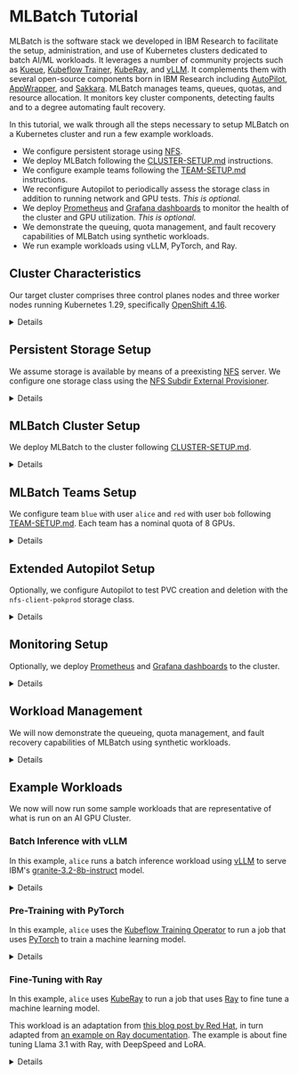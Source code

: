 # MLBatch Tutorial

MLBatch is the software stack we developed in IBM Research to facilitate the
setup, administration, and use of Kubernetes clusters dedicated to batch AI/ML
workloads. It leverages a number of community projects such as
[Kueue](https://kueue.sigs.k8s.io), [Kubeflow
Trainer](https://www.kubeflow.org/docs/components/training/),
[KubeRay](https://docs.ray.io/en/latest/cluster/kubernetes/index.html), and
[vLLM](https://docs.vllm.ai/en/latest/). It complements them with several
open-source components born in IBM Research including
[AutoPilot](https://github.com/IBM/autopilot),
[AppWrapper](https://project-codeflare.github.io/appwrapper/), and
[Sakkara](https://github.com/atantawi/4986-kep-sakkara). MLBatch manages teams,
queues, quotas, and resource allocation. It monitors key cluster components,
detecting faults and to a degree automating fault recovery.

In this tutorial, we walk through all the steps necessary to setup MLBatch on a
Kubernetes cluster and run a few example workloads.
- We configure persistent storage using
[NFS](https://en.wikipedia.org/wiki/Network_File_System).
- We deploy MLBatch following the
  [CLUSTER-SETUP.md](../setup.k8s/CLUSTER-SETUP.md) instructions.
- We configure example teams following the
  [TEAM-SETUP.md](../setup.k8s/TEAM-SETUP.md) instructions.
- We reconfigure Autopilot to periodically assess the storage class in addition
  to running network and GPU tests. _This is optional._
- We deploy [Prometheus](https://prometheus.io) and [Grafana
dashboards](https://grafana.com/grafana/dashboards/) to monitor the health of
the cluster and GPU utilization. _This is optional._
- We demonstrate the queuing, quota management, and fault recovery capabilities
  of MLBatch using synthetic workloads.
- We run example workloads using vLLM, PyTorch, and Ray.

## Cluster Characteristics

Our target cluster comprises three control planes nodes and three worker nodes
running Kubernetes 1.29, specifically [OpenShift
4.16](https://docs.openshift.com/container-platform/4.16/release_notes/ocp-4-16-release-notes.html).

<details>

```sh
kubectl get nodes
```
```
NAME               STATUS   ROLES                  AGE     VERSION
pokprod-b93r38s3   Ready    worker                 5d13h   v1.29.11+148a389
pokprod-b93r39s2   Ready    worker                 5d12h   v1.29.11+148a389
pokprod-b93r44s0   Ready    worker                 5d13h   v1.29.11+148a389
pokprod002ctrl0    Ready    control-plane,master   5d15h   v1.29.11+148a389
pokprod002ctrl1    Ready    control-plane,master   5d15h   v1.29.11+148a389
pokprod002ctrl2    Ready    control-plane,master   5d15h   v1.29.11+148a389
```
Each worker node is equipped with eight [NVIDIA
H100](https://www.nvidia.com/en-us/data-center/h100/) GPUs.
```sh
oc debug node/pokprod-b93r38s3 -- chroot /host lspci -d 10de:
```
```
Starting pod/pokprod-b93r38s3-debug-4bv4j ...
To use host binaries, run `chroot /host`
05:00.0 Bridge: NVIDIA Corporation GH100 [H100 NVSwitch] (rev a1)
06:00.0 Bridge: NVIDIA Corporation GH100 [H100 NVSwitch] (rev a1)
07:00.0 Bridge: NVIDIA Corporation GH100 [H100 NVSwitch] (rev a1)
08:00.0 Bridge: NVIDIA Corporation GH100 [H100 NVSwitch] (rev a1)
18:00.0 3D controller: NVIDIA Corporation GH100 [H100 SXM5 80GB] (rev a1)
2a:00.0 3D controller: NVIDIA Corporation GH100 [H100 SXM5 80GB] (rev a1)
3a:00.0 3D controller: NVIDIA Corporation GH100 [H100 SXM5 80GB] (rev a1)
5d:00.0 3D controller: NVIDIA Corporation GH100 [H100 SXM5 80GB] (rev a1)
9a:00.0 3D controller: NVIDIA Corporation GH100 [H100 SXM5 80GB] (rev a1)
ab:00.0 3D controller: NVIDIA Corporation GH100 [H100 SXM5 80GB] (rev a1)
ba:00.0 3D controller: NVIDIA Corporation GH100 [H100 SXM5 80GB] (rev a1)
db:00.0 3D controller: NVIDIA Corporation GH100 [H100 SXM5 80GB] (rev a1)

Removing debug pod ...
```
For this tutorial, we assume the [NVIDIA GPU
operator](https://docs.nvidia.com/datacenter/cloud-native/GPU-operator/latest/index.html)
is already
[installed](https://docs.nvidia.com/datacenter/cloud-native/GPU-operator/latest/getting-started.html)
on the cluster. While this cluster is capable of [GPU-direct RDMA (GDR) with
ROCE (RDMA over Converged
Ethernet)](https://medium.com/@sunyanan.choochotkaew1/unlocking-GPUdirect-rdma-on-roce-in-kubernetes-based-cluster-on-cloud-through-multi-nic-cni-1e69ffb96296),
we will not cover or rely on advanced networking configurations in this
tutorial.
```sh
kubectl get operators -A
```
```
NAME                                         AGE
gpu-operator-certified.nvidia-gpu-operator   18h
nfd.openshift-nfd                            18h
```
```sh
kubectl get node pokprod-b93r38s3 -o yaml | yq .status.capacity
```
```
cpu: "224"
ephemeral-storage: 1873933640Ki
hugepages-1Gi: "0"
hugepages-2Mi: "0"
memory: 2113411288Ki
nvidia.com/gpu: "8"
pods: "250"
```


</details>

## Persistent Storage Setup

We assume storage is available by means of a preexisting
[NFS](https://en.wikipedia.org/wiki/Network_File_System) server. We configure
one storage class using the [NFS Subdir External
Provisioner](https://github.com/kubernetes-sigs/nfs-subdir-external-provisioner).

<details>

```sh
helm repo add nfs-subdir-external-provisioner https://kubernetes-sigs.github.io/nfs-subdir-external-provisioner
helm repo update

helm install -n nfs-provisioner pokprod nfs-subdir-external-provisioner/nfs-subdir-external-provisioner \
  --create-namespace \
  --set nfs.server=192.168.98.96 \
  --set nfs.path=/gpfs/fs_ec/pokprod002 \
  --set storageClass.name=nfs-client-pokprod \
  --set storageClass.provisionerName=k8s-sigs.io/pokprod-nfs-subdir-external-provisioner
```
Make sure to set the `nfs.server` and `nfs.path` values to the right values for
your environment.
```sh
kubectl get storageclasses
```
```
NAME                   PROVISIONER                                             RECLAIMPOLICY   VOLUMEBINDINGMODE   ALLOWVOLUMEEXPANSION   AGE
nfs-client-pokprod     k8s-sigs.io/pokprod-nfs-subdir-external-provisioner     Delete          Immediate           true                   11s
```
OpenShift clusters require an additional configuration step to permit the
provisioner pod to mount the storage volume.
```sh
oc adm policy add-scc-to-user hostmount-anyuid \
  system:serviceaccount:nfs-provisioner:pokprod-nfs-subdir-external-provisioner
```

</details>

## MLBatch Cluster Setup

We deploy MLBatch to the cluster following
[CLUSTER-SETUP.md](../setup.k8s/CLUSTER-SETUP.md).

<details>

```sh
# Clone MLBatch repository
git clone --recursive https://github.com/project-codeflare/mlbatch.git
cd mlbatch

# Setup priority classes
kubectl apply -f setup.k8s/mlbatch-priorities.yaml

# Deploy scheduler-plugins
helm install scheduler-plugins -n scheduler-plugins --create-namespace \
  scheduler-plugins/manifests/install/charts/as-a-second-scheduler/ \
  --set-json pluginConfig='[{"args":{"scoringStrategy":{"resources":[{"name":"nvidia.com/gpu","weight":1}],"requestedToCapacityRatio":{"shape":[{"utilization":0,"score":0},{"utilization":100,"score":10}]},"type":"RequestedToCapacityRatio"}},"name":"NodeResourcesFit"},{"args":{"permitWaitingTimeSeconds":300},"name":"Coscheduling"}]'

# Patch scheduler-plugins pod priorities
kubectl patch deployment -n scheduler-plugins --type=json \
  --patch-file setup.k8s/scheduler-priority-patch.yaml scheduler-plugins-controller
kubectl patch deployment -n scheduler-plugins --type=json \
  --patch-file setup.k8s/scheduler-priority-patch.yaml scheduler-plugins-scheduler

# Wait for scheduler-plugins pods to be ready
kubectl -n scheduler-plugins wait --timeout=300s --for=condition=Available deployments --all

# Create mlbatch-system namespace
kubectl create namespace mlbatch-system

# Deploy Kubeflow training operator
kubectl apply --server-side -k setup.k8s/training-operator/coscheduling

# Deploy KubeRay
kubectl apply --server-side -k setup.k8s/kuberay

# Deploy Kueue
kubectl apply --server-side -k setup.k8s/kueue

# Wait for Kueue to be ready
kubectl -n mlbatch-system wait --timeout=300s --for=condition=Available deployments kueue-controller-manager

# Deploy AppWrapper
kubectl apply --server-side -k setup.k8s/appwrapper/coscheduling

# Deploy Autopilot
helm repo add autopilot https://ibm.github.io/autopilot/
helm repo update

helm upgrade -i autopilot -n autopilot autopilot/autopilot --create-namespace

# Create Kueue's default flavor
kubectl apply -f setup.k8s/default-flavor.yaml

# Setup mlbatch-edit-role
kubectl apply -f setup.k8s/mlbatch-edit-role.yaml
```
We reserve 8 GPUs out of 24 for MLBatch's slack queue.
```yaml
kubectl apply -f- << EOF
apiVersion: kueue.x-k8s.io/v1beta1
kind: ClusterQueue
metadata:
  name: slack-cluster-queue
spec:
  namespaceSelector: {}
  cohort: default-cohort
  preemption:
    withinClusterQueue: LowerOrNewerEqualPriority
    reclaimWithinCohort: Any
    borrowWithinCohort:
      policy: Never
  resourceGroups:
  - coveredResources: ["cpu", "memory", "nvidia.com/gpu", "pods"]
    flavors:
    - name: default-flavor
      resources:
      - name: "cpu"
        nominalQuota: 224
      - name: "memory"
        nominalQuota: 2000G
      - name: "nvidia.com/gpu"
        nominalQuota: 8
      - name: "pods"
        nominalQuota: 100
EOF
```

</details>

## MLBatch Teams Setup

We configure team `blue` with user `alice` and `red` with user `bob` following
[TEAM-SETUP.md](../setup.k8s/TEAM-SETUP.md). Each team has a nominal quota of 8
GPUs.

<details>

For `alice` in team `blue`:
```yaml
# Create namespaces
kubectl create ns blue

# Label namespace
kubectl label namespace blue mlbatch-team-namespace=true

# Create cluster queue
kubectl -n blue apply -f- << EOF
apiVersion: kueue.x-k8s.io/v1beta1
kind: ClusterQueue
metadata:
  name: blue-cluster-queue
spec:
  namespaceSelector: {}
  cohort: default-cohort
  preemption:
    withinClusterQueue: LowerOrNewerEqualPriority
    reclaimWithinCohort: Any
    borrowWithinCohort:
      policy: Never
  resourceGroups:
  - coveredResources: ["cpu", "memory", "nvidia.com/gpu", "pods"]
    flavors:
    - name: default-flavor
      resources:
      - name: "cpu"
        nominalQuota: 224
      - name: "memory"
        nominalQuota: 2000G
      - name: "nvidia.com/gpu"
        nominalQuota: 8
      - name: "pods"
        nominalQuota: 100
EOF

# Create default queue for namespace
kubectl apply -n blue -f- << EOF
apiVersion: kueue.x-k8s.io/v1beta1
kind: LocalQueue
metadata:
  name: default-queue
spec:
  clusterQueue: blue-cluster-queue
EOF

# Authorize alice
kubectl -n blue apply -f- << EOF
kind: RoleBinding
apiVersion: rbac.authorization.k8s.io/v1
metadata:
  name: alice
subjects:
  - apiGroup: rbac.authorization.k8s.io
    kind: User
    name: alice
roleRef:
  apiGroup: rbac.authorization.k8s.io
  kind: ClusterRole
  name: mlbatch-edit
EOF
```
For `bob` in team `red`:
```yaml
kubectl create ns red

kubectl label namespace red mlbatch-team-namespace=true

kubectl apply -n red -f- << EOF
apiVersion: kueue.x-k8s.io/v1beta1
kind: ClusterQueue
metadata:
  name: red-cluster-queue
spec:
  namespaceSelector: {}
  cohort: default-cohort
  preemption:
    withinClusterQueue: LowerOrNewerEqualPriority
    reclaimWithinCohort: Any
    borrowWithinCohort:
      policy: Never
  resourceGroups:
  - coveredResources: ["cpu", "memory", "nvidia.com/gpu", "pods"]
    flavors:
    - name: default-flavor
      resources:
      - name: "cpu"
        nominalQuota: 224
      - name: "memory"
        nominalQuota: 2000G
      - name: "nvidia.com/gpu"
        nominalQuota: 8
      - name: "pods"
        nominalQuota: 100
EOF

kubectl apply -n red -f- << EOF
apiVersion: kueue.x-k8s.io/v1beta1
kind: LocalQueue
metadata:
  name: default-queue
spec:
  clusterQueue: red-cluster-queue
EOF

kubectl -n red apply -f- << EOF
kind: RoleBinding
apiVersion: rbac.authorization.k8s.io/v1
metadata:
  name: bob
subjects:
  - apiGroup: rbac.authorization.k8s.io
    kind: User
    name: bob
roleRef:
  apiGroup: rbac.authorization.k8s.io
  kind: ClusterRole
  name: mlbatch-edit
EOF
```
While we gave permissions to Kubernetes users `alice` and `bob`, we have not
tied these names to any identity provider as the details of this setup are not
portable. In this tutorial, we will rely on [user
impersonation](https://kubernetes.io/docs/reference/access-authn-authz/authentication/#user-impersonation)
with `kubectl` to run as a specific user.

</details>

## Extended Autopilot Setup

Optionally, we configure Autopilot to test PVC creation and deletion with the
`nfs-client-pokprod` storage class.

<details>

First create the extended Autopilot configuration.
```sh
cat << EOF > autopilot-extended.yaml
env:
  - name: "PERIODIC_CHECKS"
    value: "pciebw,remapped,dcgm,ping,gpupower,pvc"
  - name: "PVC_TEST_STORAGE_CLASS"
    value: "nfs-client-pokprod"
EOF
```
Then reapply the helm chart, this will start a rollout update.
```sh
helm upgrade -i autopilot autopilot/autopilot -n autopilot --create-namespace -f autopilot-extended.yaml
```

</details>

## Monitoring Setup

Optionally, we deploy [Prometheus](https://prometheus.io) and [Grafana
dashboards](https://grafana.com/grafana/dashboards/) to the cluster.

<details>

We follow the setup provided by the `prometheus-community/kube-prometheus-stack`
Helm chart.

```sh
helm repo add prometheus-community https://prometheus-community.github.io/helm-charts && helm repo update
```

The charts will install: Prometheus, Grafana, Alert Manager, Prometheus Node
Exporter and Kube State Metrics. We set up the chart with the following:

- Persistent storage for Prometheus, Grafana and Alert Manager;
- Override the Prometheus Node Exporter port;
- Disable CRDs creation as they are already present.

You may leave the CRDs creation on, along with the default Node Exporter pod.
These changes are needed when deploying a separate Prometheus instance in
OpenShift.

```sh
cat << EOF > config.yaml
crds:
  enabled: false

prometheus-node-exporter:
  service:
    port: 9110

alertmanager:
  alertmanagerSpec:
    persistentVolumeClaimRetentionPolicy:
      whenDeleted: Retain
      whenScaled: Retain
    storage:
      volumeClaimTemplate:
        spec:
          storageClassName: nfs-client-pokprod
          accessModes: ["ReadWriteOnce"]
          resources:
            requests:
              storage: 50Gi

prometheus:
  prometheusSpec:
    persistentVolumeClaimRetentionPolicy:
      whenDeleted: Retain
      whenScaled: Retain
    storageSpec:
      volumeClaimTemplate:
        spec:
          storageClassName: nfs-client-pokprod
          accessModes: ["ReadWriteOnce"]
          resources:
            requests:
              storage: 50Gi
    emptyDir:
      medium: Memory

grafana:
  persistence:
    enabled: true
    type: sts
    storageClassName: "nfs-client-pokprod"
    accessModes:
      - ReadWriteOnce
    size: 20Gi
    finalizers:
      - kubernetes.io/pvc-protection
EOF

helm upgrade -i kube-prometheus-stack -n prometheus prometheus-community/kube-prometheus-stack --create-namespace -f config.yaml
```

If deploying on OpenShift based systems, you need to assign the privileged
security context to the service accounts that are created by the helm chart.

```sh
oc adm policy add-scc-to-user privileged system:serviceaccount:prometheus:kube-prometheus-stack-admission system:serviceaccount:prometheus:kube-prometheus-stack-alertmanager system:serviceaccount:prometheus:kube-prometheus-stack-grafana system:serviceaccount:prometheus:kube-prometheus-stack-kube-state-metrics system:serviceaccount:prometheus:kube-prometheus-stack-operator system:serviceaccount:prometheus:kube-prometheus-stack-prometheus system:serviceaccount:prometheus:kube-prometheus-stack-prometheus-node-exporter
```

You should expect the following pods:

```sh
kubectl get pods
```
```sh
NAME                                                        READY   STATUS    RESTARTS   AGE
alertmanager-kube-prometheus-stack-alertmanager-0           2/2     Running   0          16m
kube-prometheus-stack-grafana-0                             3/3     Running   0          16m
kube-prometheus-stack-kube-state-metrics-6f76b98d89-pxs69   1/1     Running   0          16m
kube-prometheus-stack-operator-7fbfc985bb-mm9bk             1/1     Running   0          16m
kube-prometheus-stack-prometheus-node-exporter-44llp        1/1     Running   0          16m
kube-prometheus-stack-prometheus-node-exporter-95gp8        1/1     Running   0          16m
kube-prometheus-stack-prometheus-node-exporter-dxf5f        1/1     Running   0          16m
kube-prometheus-stack-prometheus-node-exporter-f45dx        1/1     Running   0          16m
kube-prometheus-stack-prometheus-node-exporter-pfrzk        1/1     Running   0          16m
kube-prometheus-stack-prometheus-node-exporter-zpfzb        1/1     Running   0          16m
prometheus-kube-prometheus-stack-prometheus-0               2/2     Running   0          16m
```

To access the Grafana dashboard on `localhost:3000`:

```sh
kubectl -n prometheus get secrets kube-prometheus-stack-grafana -o jsonpath="{.data.admin-password}" | base64 -d ; echo
```
```sh
export POD_NAME=$(kubectl -n prometheus get pod -l "app.kubernetes.io/name=grafana,app.kubernetes.io/instance=kube-prometheus-stack" -oname)
  kubectl -n prometheus port-forward $POD_NAME 3000
```

To import NVidia and Autopilot metrics, from the Grafana dashboard:

- Select the `+` drop down menu on the top right, and **Import dashboard**
- In the `Grafana.com dashboard URL or ID` box, add
  [https://grafana.com/grafana/dashboards/23123-autopilot-metrics/](https://grafana.com/grafana/dashboards/23123-autopilot-metrics/)
  and click Load, then repeat with the NVidia dashboard
  [https://grafana.com/grafana/dashboards/12239-nvidia-dcgm-exporter-dashboard/](https://grafana.com/grafana/dashboards/12239-nvidia-dcgm-exporter-dashboard/)

To visualize the metrics, we need to label the service monitor objects in both
`autopilot` and `nvidia-GPU-operator` namespaces with the Prometheus release
name.

```sh
kubectl label servicemonitors.monitoring.coreos.com -n autopilot autopilot-metrics-monitor release=kube-prometheus-stack --overwrite
```
```sh
kubectl label servicemonitors.monitoring.coreos.com -n nvidia-GPU-operator nvidia-dcgm-exporter GPU-operator nvidia-node-status-exporter  release=kube-prometheus-stack --overwrite
```

</details>

## Workload Management

We will now demonstrate the queueing, quota management, and fault recovery
capabilities of MLBatch using synthetic workloads.

<details>

TODO

</details>

## Example Workloads

We now will now run some sample workloads that are representative of what is run
on an AI GPU Cluster.

### Batch Inference with vLLM

In this example, `alice` runs a batch inference workload using
[vLLM](https://docs.vllm.ai/en/latest/) to serve IBM's
[granite-3.2-8b-instruct](https://huggingface.co/ibm-granite/granite-3.2-8b-instruct)
model.

<details>

First, `alice` creates a persistent volume claim to cache the model weights on
first invocation so that subsequent instantiations of the model will reuse the
cached model weights.
```yaml
kubectl apply --as alice -n blue -f- << EOF
apiVersion: v1
kind: PersistentVolumeClaim
metadata:
  name: granite-3.2-8b-instruct
spec:
  accessModes:
    - ReadWriteMany
  resources:
    requests:
      storage: 50Gi
  storageClassName: nfs-client-pokprod
EOF
```
The workload wraps a Kubernetes Job in an AppWrapper. The Job consists of one
Pod with two containers. The `vllm` container runs the inference runtime using
an upstream `vllm-openai` image. The `load-generator` container submits a random
series of requests to the inference runtime and reports a number of metrics such
as _Time to First Token_ (TTFT) and _Time per Output Token_ (TPOT).
```yaml
kubectl apply --as alice -n blue -f- << EOF
apiVersion: workload.codeflare.dev/v1beta2
kind: AppWrapper
metadata:
  name: batch-inference
spec:
  components:
  - template:
      apiVersion: batch/v1
      kind: Job
      metadata:
        name: batch-inference
      spec:
        template:
          metadata:
            labels:
              app: batch-inference
          spec:
            restartPolicy: Never
            containers:
              - name: vllm
                image: quay.io/tardieu/vllm-openai:v0.7.3 # vllm/vllm-openai:v0.7.3
                command:
                  # serve model and wait for halt signal
                  - sh
                  - -c
                  - |
                    vllm serve ibm-granite/granite-3.2-8b-instruct &
                    until [ -f /.config/halt ]; do sleep 1; done
                ports:
                  - containerPort: 8000
                resources:
                  requests:
                    cpu: 4
                    memory: 64Gi
                    nvidia.com/gpu: 1
                  limits:
                    cpu: 4
                    memory: 64Gi
                    nvidia.com/gpu: 1
                volumeMounts:
                  - name: cache
                    mountPath: /.cache
                  - name: config
                    mountPath: /.config
              - name: load-generator
                image: quay.io/tardieu/vllm-benchmarks:v0.7.3
                command:
                  # wait for vllm, submit batch of requests, send halt signal
                  - sh
                  - -c
                  - |
                    until nc -zv localhost 8000; do sleep 1; done;
                    python3 benchmark_serving.py \
                      --model=ibm-granite/granite-3.2-8b-instruct \
                      --backend=vllm \
                      --dataset-name=random \
                      --random-input-len=128 \
                      --random-output-len=128 \
                      --max-concurrency=16 \
                      --num-prompts=512;
                    touch /.config/halt
                volumeMounts:
                  - name: cache
                    mountPath: /.cache
                  - name: config
                    mountPath: /.config
            volumes:
              - name: cache
                persistentVolumeClaim:
                  claimName: granite-3.2-8b-instruct
              - name: config
                emptyDir: {}
EOF
```
The two containers are synchronized as follows: `load-generator` waits for
`vllm` to be ready to accept requests and, upon completion of the batch, signals
`vllm` to make it quit.

Stream the logs of the `vllm` container with:
```sh
kubectl logs --as alice -n blue -l app=batch-inference -c vllm -f
```
Stream the logs of the `load-generator` container with:
```sh
kubectl logs --as alice -n blue -l app=batch-inference -c load-generator -f
```

</details>

### Pre-Training with PyTorch

In this example, `alice` uses the [Kubeflow Training
Operator](https://github.com/kubeflow/training-operator) to run a job that uses
[PyTorch](https://pytorch.org) to train a machine learning model.

<details>

TODO

</details>

### Fine-Tuning with Ray

In this example, `alice` uses [KubeRay](https://github.com/ray-project/kuberay)
to run a job that uses [Ray](https://github.com/ray-project/ray) to fine tune a
machine learning model.

This workload is an adaptation from [this blog post by Red Hat](https://developers.redhat.com/articles/2024/09/30/fine-tune-llama-openshift-ai), in turn adapted from [an example on Ray documentation](https://github.com/ray-project/ray/tree/master/doc/source/templates/04_finetuning_llms_with_deepspeed).
The example is about fine tuning Llama 3.1 with Ray, with DeepSpeed and LoRA.

<details>

Let's set up the environment by installing Ray and cloning the repository

```bash
uv venv myenv --python 3.12 --seed && source myenv/bin/activate && uv pip install ray datasets
```

We are going to impersonate Alice in this example.

First, we create the PVC where we can download the model and save the checkpoints from the fine tuning job. We are calling this PVC `finetuning-pvc` and we need to add this to the Ray cluster YAML. If another name is used, please update the `claimName` entry in the Ray cluster definition.

```bash
kubectl apply --as alice -n blue -f- << EOF
apiVersion: v1
kind: PersistentVolumeClaim
metadata:
  name: finetuning-pvc
spec:
  accessModes:
    - ReadWriteMany
  resources:
    requests:
      storage: 100Gi
  storageClassName: nfs-client-pokprod
EOF
```

Now, let's create an AppWrapper version of the Ray cluster. Notice that:

- We are using the container image `quay.io/rhoai/ray:2.35.0-py311-cu121-torch24-fa26` from Red Hat, but you can use the images from DockerHub if preferred
- We are setting the number of worker replicas to `7`. Since we want to run on one GPU node, we are assigning one to the Ray Head pod, and one each to the 7 worker pods.

```bash
cd tools/appwrapper-packager/
cat << EOF > ray.yaml
apiVersion: ray.io/v1
kind: RayCluster
metadata:
  name: ray
spec:
  headGroupSpec:
    enableIngress: false
    rayStartParams:
      block: 'true'
      dashboard-host: 0.0.0.0
      num-gpus: '1'
      resources: '"{}"'
    serviceType: ClusterIP
    template:
      metadata: {}
      spec:
        containers:
          - env:
              - name: MY_POD_IP
                valueFrom:
                  fieldRef:
                    fieldPath: status.podIP
              - name: RAY_USE_TLS
                value: '0'
            image: 'quay.io/rhoai/ray:2.35.0-py311-cu121-torch24-fa26'
            imagePullPolicy: Always
            lifecycle:
              preStop:
                exec:
                  command:
                    - /bin/sh
                    - '-c'
                    - ray stop
            name: ray-head
            ports:
              - containerPort: 6379
                name: gcs
                protocol: TCP
              - containerPort: 8265
                name: dashboard
                protocol: TCP
              - containerPort: 10001
                name: client
                protocol: TCP
            resources:
              limits:
                cpu: '16'
                memory: 256G
                nvidia.com/gpu: '1'
              requests:
                cpu: '16'
                memory: 128G
                nvidia.com/gpu: '1'
            volumeMounts:
              - mountPath: /model
                name: model
        volumes:
          - name: model
            persistentVolumeClaim:
              claimName: finetuning-pvc
  rayVersion: 2.35.0
  workerGroupSpecs:
    - groupName: small-group-ray
      rayStartParams:
        block: 'true'
        num-gpus: '1'
        resources: '"{}"'
      replicas: 7
      scaleStrategy: {}
      template:
        metadata: {}
        spec:
          containers:
            - env:
                - name: MY_POD_IP
                  valueFrom:
                    fieldRef:
                      fieldPath: status.podIP
                - name: RAY_USE_TLS
                  value: '0'
              image: 'quay.io/rhoai/ray:2.35.0-py311-cu121-torch24-fa26'
              imagePullPolicy: Always
              lifecycle:
                preStop:
                  exec:
                    command:
                      - /bin/sh
                      - '-c'
                      - ray stop
              name: machine-learning
              resources:
                limits:
                  cpu: '16'
                  memory: 256G
                  nvidia.com/gpu: '1'
                requests:
                  cpu: '16'
                  memory: 128G
                  nvidia.com/gpu: '1'
              volumeMounts:
                - mountPath: /model
                  name: model
          volumes:
            - name: model
              persistentVolumeClaim:
                claimName: finetuning-pvc             
EOF
```

Now let's use the tool to create the appwrapper:

```bash
./awpack.py -o ray-aw.yaml -n ray-appwrapper -i ray.yaml
```

Now we can submit the job while impersonating Alice

```bash
kubectl create -f ray-aw.yaml -n blue --as alice
```

Now that the Ray cluster is set up, first we need to expose the `ray-head` service, as that is the entrypoint for all job submissions. In another terminal, type:

```bash
kubectl port-forward svc/ray-head-svc 8265:8265 -n blue --as alice
```

Now we can download the git repository with the fine tuning workload.

```bash
git clone https://github.com/opendatahub-io/distributed-workloads
cd distributed-workloads/examples/ray-finetune-llm-deepspeed
```

We also create a Python program that launches the job in the Ray cluster using the Ray API.
Notice that:

- We set the `--num-devices=8` as it is the total number of accelerators being used by head and workers
- we set the `HF_HOME` to the shared PVC, so the model will be downloaded as a single instance and shared among all executors
- we set `epochs` to just one for a shorter run
- we use localhost as entry point for submitting Ray jobs as we exposed the service earlier.

```bash
cat << EOF > finetuning.py
import create_dataset
create_dataset.gsm8k_qa_no_tokens_template()

from ray.job_submission import JobSubmissionClient

client = JobSubmissionClient("http://127.0.0.1:8265")

kick_off_pytorch_benchmark = (
    "git clone https://github.com/opendatahub-io/distributed-workloads || true;"
    # Run the benchmark.
    "python ray_finetune_llm_deepspeed.py"
    " --model-name=meta-llama/Meta-Llama-3.1-8B --lora --num-devices=8 --num-epochs=1 --ds-config=./deepspeed_configs/zero_3_offload_optim_param.json  --storage-path=/model/ --batch-size-per-device=32 --eval-batch-size-per-device=32"
)


submission_id = client.submit_job(
    entrypoint=kick_off_pytorch_benchmark,
    runtime_env={
        "env_vars": {
            'HF_HOME': "/model/ray_finetune_llm_deepspeed/cache/",
        },
        'pip': 'requirements.txt',
        'working_dir': './',
        "excludes": ["/docs/", "*.ipynb", "*.md"]
    },
)

print("Use the following command to follow this Job's logs:")
print(f"ray job logs '{submission_id}' --address http://127.0.0.1:8265 --follow")
EOF
python finetuning.py
```
The expected output is like the following:
```bash
2025-03-24 16:37:53,029	INFO dashboard_sdk.py:338 -- Uploading package gcs://_ray_pkg_21ddaa8b13d30deb.zip.
2025-03-24 16:37:53,030	INFO packaging.py:575 -- Creating a file package for local module './'.
Use the following command to follow this Job's logs:
ray job logs 'raysubmit_C6hVCvdhpmapgQB8' --address http://127.0.0.1:8265 --follow
```

We can now either follow the logs on the terminal with `ray job logs` command, or open the Ray dashboard and follow from there. To access the Ray dashboard from localhost, as we exposed the service earlier.

Once the job is completed, the checkpoint with the fine tuned model is saved in the folder 
```
/model/meta-llama/Meta-Llama-3.1-8B/TorchTrainer_<timestamp>/TorchTrainer_<id_timestamp>/checkpoint_<ID>
```
</details>
